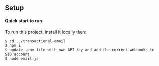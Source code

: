 ## Setup
#### Quick start to run
To run this project, install it locally then:
```
$ cd ../transactional-email
$ npm i
$ update .env file with own API key and add the correct webhooks to SIB account
$ node email.js
```
